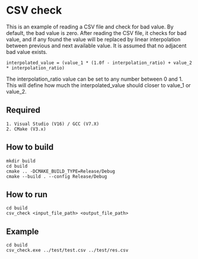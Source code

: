 # CSV check
This is an example of reading a CSV file and check for bad value. By default, the bad value is zero.
After reading the CSV file, it checks for bad value, and if any found the value will be replaced by linear interpolation between previous and next available value. It is assumed that no adjacent bad value exists.
```
interpolated_value = (value_1 * (1.0f - interpolation_ratio) + value_2 * interpolation_ratio)
```
The interpolation_ratio value can be set to any number between 0 and 1. This will define how much the interpolated_value should closer to value_1 or value_2.

## Required
    1. Visual Studio (V16) / GCC (V7.X)
    2. CMake (V3.x)

## How to build
```
mkdir build
cd build
cmake .. -DCMAKE_BUILD_TYPE=Release/Debug
cmake --build . --config Release/Debug 
```

## How to run
```
cd build
csv_check <input_file_path> <output_file_path>
```

## Example
```
cd build
csv_check.exe ../test/test.csv ../test/res.csv
```
